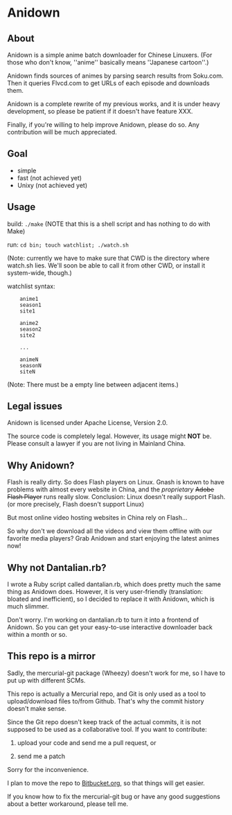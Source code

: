 Anidown
=======

About
-----
Anidown is a simple anime batch downloader for Chinese Linuxers. (For those who don't know, ''anime'' basically means ''Japanese cartoon''.)

Anidown finds sources of animes by parsing search results from Soku.com. Then it queries Flvcd.com to get URLs of each episode and downloads them.

Anidown is a complete rewrite of my previous works, and it is under heavy development, so please be patient if it doesn't have feature XXX.

Finally, if you're willing to help improve Anidown, please do so. Any contribution will be much appreciated.

Goal
----
* simple
* fast (not achieved yet)
* Unixy (not achieved yet)

Usage
-----
build: `./make` (NOTE that this is a shell script and has nothing to do with Make)

run:   `cd bin; touch watchlist; ./watch.sh`

(Note: currently we have to make sure that CWD is the directory where watch.sh lies. We'll soon be able to call it from other CWD, or install it system-wide, though.)

watchlist syntax:

        anime1
        season1
        site1

        anime2
        season2
        site2

        ...

        animeN
        seasonN
        siteN

(Note: There must be a empty line between adjacent items.)

Legal issues
------------
Anidown is licensed under Apache License, Version 2.0.

The source code is completely legal. However, its usage might **NOT** be. Please consult a lawyer if you are not living in Mainland China.

Why Anidown?
------------
Flash is really dirty. So does Flash players on Linux. Gnash is known to have problems with almost every website in China, and the *proprietary* ~~Adobe Flash Player~~ runs really slow. Conclusion: Linux doesn't really support Flash. (or more precisely, Flash doesn't support Linux)

But most online video hosting websites in China rely on Flash...

So why don't we download all the videos and view them offline with our favorite media players? Grab Anidown and start enjoying the latest animes now!

Why not Dantalian.rb?
---------------------
I wrote a Ruby script called dantalian.rb, which does pretty much the same thing as Anidown does. However, it is very user-friendly (translation: bloated and inefficient), so I decided to replace it with Anidown, which is much slimmer.

Don't worry. I'm working on dantalian.rb to turn it into a frontend of Anidown. So you can get your easy-to-use interactive downloader back within a month or so.

This repo is a mirror
---------------------
Sadly, the mercurial-git package (Wheezy) doesn't work for me, so I have to put up with different SCMs.

This repo is actually a Mercurial repo, and Git is only used as a tool to upload/download files to/from Github. That's why the commit history doesn't make sense.

Since the Git repo doesn't keep track of the actual commits, it is not supposed to be used as a collaborative tool. If you want to contribute:

1. upload your code and send me a pull request, or

2. send me a patch

Sorry for the inconvenience.

I plan to move the repo to [Bitbucket.org](https://bitbucket.org/), so that things will get easier.

If you know how to fix the mercurial-git bug or have any good suggestions about a better workaround, please tell me.
